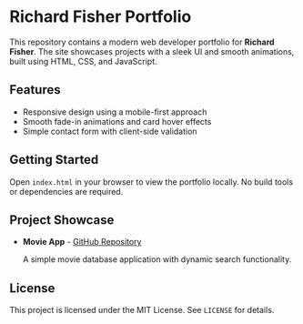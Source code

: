 # Richard Fisher Portfolio

This repository contains a modern web developer portfolio for **Richard Fisher**. The site showcases projects with a sleek UI and smooth animations, built using HTML, CSS, and JavaScript.

## Features

- Responsive design using a mobile-first approach
- Smooth fade-in animations and card hover effects
- Simple contact form with client-side validation

## Getting Started

Open `index.html` in your browser to view the portfolio locally. No build tools or dependencies are required.

## Project Showcase

- **Movie App** - [GitHub Repository](https://github.com/richfish85/movie-app-001)

  A simple movie database application with dynamic search functionality.

## License

This project is licensed under the MIT License. See `LICENSE` for details.
